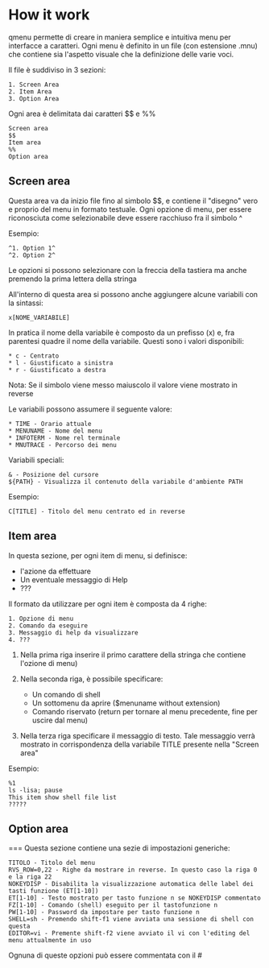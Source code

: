 # How it work
qmenu permette di creare in maniera semplice e intuitiva menu per interfacce a caratteri.
Ogni menu è definito in un file (con estensione .mnu) che contiene sia l'aspetto visuale che la definizione delle varie voci.

Il file è suddiviso in 3 sezioni:

    1. Screen Area
    2. Item Area
    3. Option Area

Ogni area è delimitata dai caratteri $$ e %%

    Screen area
    $$
    Item area
    %%
    Option area

## Screen area
Questa area va da inizio file fino al simbolo $$, e contiene il "disegno" vero e proprio del menu in formato testuale.
Ogni opzione di menu, per essere riconosciuta come selezionabile deve essere racchiuso fra il simbolo ^

Esempio:

    ^1. Option 1^
    ^2. Option 2^

Le opzioni si possono selezionare con la freccia della tastiera ma anche premendo la prima lettera della stringa

All'interno di questa area si possono anche aggiungere alcune variabili con la sintassi:

    x[NOME_VARIABILE]

In pratica il nome della variabile è composto da un prefisso (x) e, fra parentesi quadre il nome della variabile. Questi sono i valori disponibili:

    * c - Centrato
    * l - Giustificato a sinistra
    * r - Giustificato a destra

Nota: Se il simbolo viene messo maiuscolo il valore viene mostrato in reverse

Le variabili possono assumere il seguente valore:

    * TIME - Orario attuale
    * MENUNAME - Nome del menu
    * INFOTERM - Nome rel terminale
    * MNUTRACE - Percorso dei menu

Variabili speciali:

    & - Posizione del cursore
    ${PATH} - Visualizza il contenuto della variabile d'ambiente PATH

Esempio:

	C[TITLE] - Titolo del menu centrato ed in reverse
	
## Item area
In questa sezione, per ogni item di menu, si definisce:

* l'azione da effettuare
* Un eventuale messaggio di Help
* ???

Il formato da utilizzare per ogni item è composta da 4 righe:

    1. Opzione di menu
    2. Comando da eseguire
    3. Messaggio di help da visualizzare
    4. ???


1. Nella prima riga inserire il primo carattere della stringa che contiene l'ozione di menu)
2. Nella seconda riga, è possibile specificare:

    * Un comando di shell
    * Un sottomenu da aprire ($menuname without extension)
    * Comando riservato (return per tornare al menu precedente, fine per uscire dal menu) 

3. Nella terza riga specificare il messaggio di testo.
Tale messaggio verrà mostrato in corrispondenza della variabile TITLE presente nella "Screen area"

Esempio:

    %1
    ls -lisa; pause
    This item show shell file list
    ?????


## Option area
===
Questa sezione contiene una sezie di impostazioni generiche:

    TITOLO - Titolo del menu
    RVS_ROW=0,22 - Righe da mostrare in reverse. In questo caso la riga 0 e la riga 22
    NOKEYDISP - Disabilita la visualizzazione automatica delle label dei tasti funzione (ET[1-10])
    ET[1-10] - Testo mostrato per tasto funzione n se NOKEYDISP commentato
    FZ[1-10] - Comando (shell) eseguito per il tastofunzione n
    PW[1-10] - Password da impostare per tasto funzione n
    SHELL=sh - Premendo shift-f1 viene avviata una sessione di shell con questa
    EDITOR=vi - Premente shift-f2 viene avviato il vi con l'editing del menu attualmente in uso
    
Ognuna di queste opzioni può essere commentata con il #




